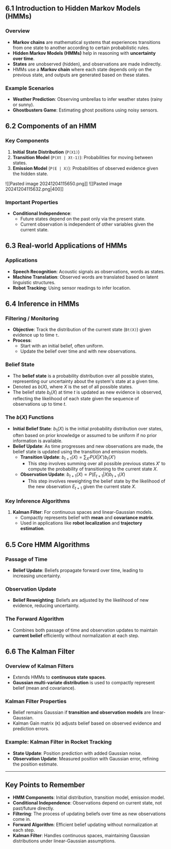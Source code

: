 ## 6.1 Introduction to Hidden Markov Models (HMMs)

### Overview

- **Markov chains** are mathematical systems that experiences transitions from one state to another according to certain probabilistic rules.
- **Hidden Markov Models (HMMs)** help in reasoning with **uncertainty over time**.
- **States** are unobserved (hidden), and observations are made indirectly.
- HMMs use a **Markov chain** where each state depends only on the previous state, and outputs are generated based on these states.

### Example Scenarios

- **Weather Prediction**: Observing umbrellas to infer weather states (rainy or sunny).
- **Ghostbusters Game**: Estimating ghost positions using noisy sensors.

## 6.2 Components of an HMM

### Key Components

1. **Initial State Distribution** (`P(X1)`)
2. **Transition Model** (`P(Xt | Xt-1)`): Probabilities for moving between states.
3. **Emission Model** (`P(E | X)`): Probabilities of observed evidence given the hidden state.

![[Pasted image 20241204115650.png]]
![[Pasted image 20241204115632.png|400]]

### Important Properties

- **Conditional Independence**:
  - Future states depend on the past only via the present state.
  - Current observation is independent of other variables given the current state.

## 6.3 Real-world Applications of HMMs

### Applications

- **Speech Recognition**: Acoustic signals as observations, words as states.
- **Machine Translation**: Observed words are translated based on latent linguistic structures.
- **Robot Tracking**: Using sensor readings to infer location.

## 6.4 Inference in HMMs

### Filtering / Monitoring

- **Objective**: Track the distribution of the current state (`Bt(X)`) given evidence up to time `t`.
- **Process**:
  - Start with an initial belief, often uniform.
  - Update the belief over time and with new observations.

### Belief State

- The **belief state** is a probability distribution over all possible states, representing our uncertainty about the system's state at a given time.
- Denoted as $b(X)$, where $X$ is the set of all possible states.
- The belief state $b_t(X)$ at time $t$ is updated as new evidence is observed, reflecting the likelihood of each state given the sequence of observations up to time $t$.

### The $b(X)$ Functions

- **Initial Belief State**: $b_1(X)$ is the initial probability distribution over states, often based on prior knowledge or assumed to be uniform if no prior information is available.
- **Belief Update**: As time progresses and new observations are made, the belief state is updated using the transition and emission models.
  - **Transition Update**: $b_{t+1}(X) = \sum_{X'} P(X | X') b_t(X')$
    - This step involves summing over all possible previous states $X'$ to compute the probability of transitioning to the current state $X$.
  - **Observation Update**: $b_{t+1}(X) \propto P(E_{t+1} | X) b_{t+1}(X)$
    - This step involves reweighting the belief state by the likelihood of the new observation $E_{t+1}$ given the current state $X$.

### Key Inference Algorithms

1. **Kalman Filter**: For continuous spaces and linear-Gaussian models.
   - Compactly represents belief with **mean** and **covariance matrix**.
   - Used in applications like **robot localization** and **trajectory estimation**.

## 6.5 Core HMM Algorithms

### Passage of Time

- **Belief Update**: Beliefs propagate forward over time, leading to increasing uncertainty.

### Observation Update

- **Belief Reweighting**: Beliefs are adjusted by the likelihood of new evidence, reducing uncertainty.

### The Forward Algorithm

- Combines both passage of time and observation updates to maintain **current belief** efficiently without normalization at each step.

## 6.6 The Kalman Filter

### Overview of Kalman Filters

- Extends HMMs to **continuous state spaces**.
- **Gaussian multi-variate distribution** is used to compactly represent belief (mean and covariance).

### Kalman Filter Properties

- Belief remains Gaussian if **transition and observation models** are linear-Gaussian.
- Kalman Gain matrix (`K`) adjusts belief based on observed evidence and prediction errors.

### Example: Kalman Filter in Rocket Tracking

- **State Update**: Position prediction with added Gaussian noise.
- **Observation Update**: Measured position with Gaussian error, refining the position estimate.

---

## Key Points to Remember

- **HMM Components**: Initial distribution, transition model, emission model.
- **Conditional Independence**: Observations depend on current state, not past/future directly.
- **Filtering**: The process of updating beliefs over time as new observations come in.
- **Forward Algorithm**: Efficient belief updating without normalization at each step.
- **Kalman Filter**: Handles continuous spaces, maintaining Gaussian distributions under linear-Gaussian assumptions.
